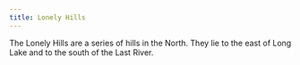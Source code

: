 ```yaml
---
title: Lonely Hills
---
```


The Lonely Hills are a series of hills in the North. They lie to the east of Long Lake and to the south of the Last River.






